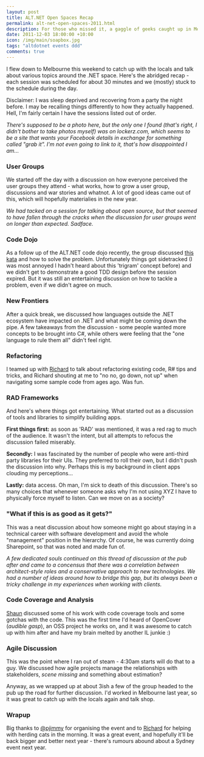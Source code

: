 ```yaml
--- 
layout: post
title: ALT.NET Open Spaces Recap
permalink: alt-net-open-spaces-2011.html
description: For those who missed it, a gaggle of geeks caught up in Melbourne on Saturday 3rd December to talk about stuff. Geeks talking - who'da thunk it? Anyway, this is my recap...
date: 2011-12-03 18:00:00 +10:00
icon: /img/main/soapbox.jpg
tags: "altdotnet events ddd"
comments: true
---
```


I flew down to Melbourne this weekend to catch up with the locals and talk about various topics around the .NET space. Here's the abridged recap - each session was scheduled for about 30 minutes and we (mostly) stuck to the schedule during the day.

Disclaimer: I was sleep deprived and recovering from a party the night before. I may be recalling things differently to how they actually happened. Hell, I'm fairly certain I have the sessions listed out of order.

*There's supposed to be a photo here, but the only one I found (that's right, I didn't bother to take photos myself) was on lockerz.com, which seems to be a site that wants your Facebook details in exchange for something called "grab it". I'm not even going to link to it, that's how disappointed I am...*

### User Groups

We started off the day with a discussion on how everyone perceived the user groups they attend - what works, how to grow a user group, discussions and war stories and whatnot. A lot of good ideas came out of this, which will hopefully materialies in the new year.

*We had tacked on a session for talking about open source, but that seemed to have fallen through the cracks when the discussion for user groups went on longer than expected. Sadface.*

### Code Dojo

As a follow up of the ALT.NET code dojo recently, the group discussed [this kata](http://codekata.pragprog.com/2007/01/kata_fourteen_t.html) and how to solve the problem. Unfortunately things got sidetracked (I was most annoyed I hadn't heard about this 'trigram' concept before) and we didn't get to demonstrate a good TDD design before the session expired. But it was still an entertaining discussion on how to tackle a problem, even if we didn't agree on much.

### New Frontiers

After a quick break, we discussed how languages outside the .NET ecosystem have impacted on .NET and what might be coming down the pipe. A few takeaways from the discussion - some people wanted more concepts to be brought into C#, while others were feeling that the "one language to rule them all" didn't feel right.

### Refactoring

I teamed up with [Richard](http://twitter.com/rbanks54) to talk about refactoring existing code, R# tips and tricks, and Richard shouting at me to "no no, go down, not up" when navigating some sample code from ages ago. Was fun.

### RAD Frameworks

And here's where things got entertaining. What started out as a discussion of tools and libraries to simplify building apps. 

**First things first:** as soon as 'RAD' was mentioned, it was a red rag to much of the audience. It wasn't the intent, but all attempts to refocus the discussion failed miserably.

**Secondly:** I was fascinated by the number of people who were anti-third party libraries for their UIs. They preferred to roll their own, but I didn't push the discussion into why. Perhaps this is my background in client apps clouding my perceptions...

**Lastly:** data access. Oh man, I'm sick to death of this discussion. There's so many choices that whenever someone asks why I'm not using XYZ I have to physically force myself to listen. Can we move on as a society?

### "What if this is as good as it gets?"

This was a neat discussion about how someone might go about staying in a technical career with software development and avoid the whole "management" position in the hierarchy. Of course, he was currently doing Sharepoint, so that was noted and made fun of.

*A few dedicated souls continued on this thread of discussion at the pub after and came to a concensus that there was a correlation between architect-style roles and a conservative approach to new technologies. We had a number of ideas around how to bridge this gap, but its always been a tricky challenge in my experiences when working with clients.*

### Code Coverage and Analysis

[Shaun](http://twitter.com/scubamunki) discussed some of his work with code coverage tools and some gotchas with the code. This was the first time I'd heard of OpenCover (*audible gasp*), an OSS project he works on, and it was awesome to catch up with him after and have my brain melted by another IL junkie :)

### Agile Discussion

This was the point where I ran out of steam - 4:30am starts will do that to a guy. We discussed how agile projects manage the relationships with stakeholders, *scene missing* and something about estimation?

Anyway, as we wrapped up at about 3ish a few of the group headed to the pub up the road for further discussion. I'd worked in Melbourne last year, so it was great to catch up with the locals again and talk shop.



### Wrapup

Big thanks to [@pjimmy](http://twitter.com/pjimmy) for organising the event and to [Richard](http://twitter.com/rbanks54) for helping with herding cats in the morning. It was a great event, and hopefully it'll be back bigger and better next year - there's rumours abound about a Sydney event next year.

